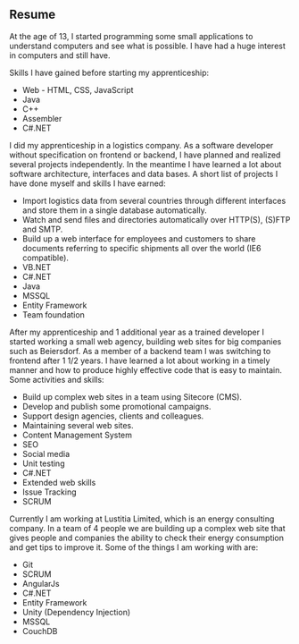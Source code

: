 ## Resume

At the age of 13, I started programming some small applications to understand computers and see what is possible. I have had a huge interest in computers and still have.

Skills I have gained before starting my apprenticeship:
* Web - HTML, CSS, JavaScript
* Java
* C++
* Assembler
* C#.NET

I did my apprenticeship in a logistics company. As a software developer without specification on frontend or backend, I have planned and realized several projects independently. In the meantime I have learned a lot about software architecture, interfaces and data bases. A short list of projects I have done myself and skills I have earned:

* Import logistics data from several countries through different interfaces and store them in a single database automatically.
* Watch and send files and directories automatically over HTTP(S), (S)FTP and SMTP.
* Build up a web interface for employees and customers to share documents referring to specific shipments all over the world (IE6 compatible).
* VB.NET
* C#.NET
* Java
* MSSQL
* Entity Framework
* Team foundation

After my apprenticeship and 1 additional year as a trained developer I started working a small web agency, building web sites for big companies such as Beiersdorf. As a member of a backend team I was switching to frontend after 1 1/2 years. I have learned a lot about working in a timely manner and how to produce highly effective code that is easy to maintain. Some activities and skills:

* Build up complex web sites in a team using Sitecore (CMS).
* Develop and publish some promotional campaigns.
* Support design agencies, clients and colleagues.
* Maintaining several web sites.
* Content Management System
* SEO
* Social media
* Unit testing
* C#.NET
* Extended web skills
* Issue Tracking
* SCRUM

Currently I am working at Lustitia Limited, which is an energy consulting company. In a team of 4 people we are building up a complex web site that gives people and companies the ability to check their energy consumption and get tips to improve it. Some of the things I am working with are:

* Git
* SCRUM
* AngularJs
* C#.NET
* Entity Framework
* Unity (Dependency Injection)
* MSSQL
* CouchDB
